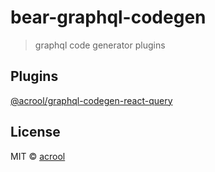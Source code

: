 # bear-graphql-codegen

> graphql code generator plugins

## Plugins

[@acrool/graphql-codegen-react-query](https://github.com/acrool/acrool-graphql-codegen/tree/main/src/react-query)


## License

MIT © [acrool](https://github.com/acrool)
